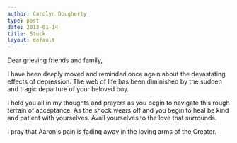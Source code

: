```yaml
---
author: Carolyn Dougherty
type: post
date: 2013-01-14
title: Stuck
layout: default
---
```

Dear grieving friends and family,

I have been deeply moved and reminded once again about the devastating effects of depression.
The web of life has been diminished by the sudden and tragic departure of your beloved boy.

I hold you all in my thoughts and prayers as you begin to navigate this rough terrain of acceptance.
As the shock wears off and you begin to heal be kind and patient with yourselves.
Avail yourselves to the love that surrounds. 

I pray that Aaron's pain is fading away in the loving arms of the Creator.